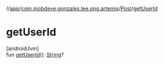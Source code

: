 //[app](../../../index.md)/[com.mobdeve.gonzales.lee.ong.artemis](../index.md)/[Post](index.md)/[getUserId](get-user-id.md)

# getUserId

[androidJvm]\
fun [getUserId](get-user-id.md)(): [String](https://kotlinlang.org/api/latest/jvm/stdlib/kotlin/-string/index.html)?
